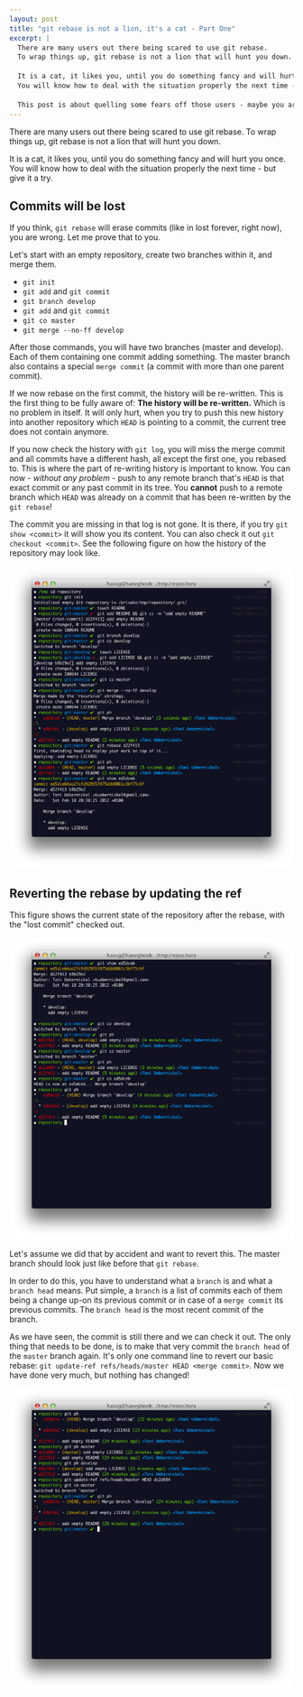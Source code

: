 ```yaml
---
layout: post
title: "git rebase is not a lion, it's a cat - Part One"
excerpt: |
  There are many users out there being scared to use git rebase.
  To wrap things up, git rebase is not a lion that will hunt you down.
  
  It is a cat, it likes you, until you do something fancy and will hurt you once.
  You will know how to deal with the situation properly the next time - but give it a try.
  
  This post is about quelling some fears off those users - maybe you are one of them?
---
```


There are many users out there being scared to use git rebase.
To wrap things up, git rebase is not a lion that will hunt you down.

It is a cat, it likes you, until you do something fancy and will hurt you once.
You will know how to deal with the situation properly the next time - but give it a try.

## Commits will be lost

If you think, `git rebase` will erase commits (like in lost forever, right now), you are wrong. Let me prove that to you.

Let's start with an empty repository, create two branches within it, and merge them.

* `git init`
* `git add` and `git commit`
* `git branch develop`
* `git add` and `git commit`
* `git co master`
* `git merge --no-ff develop`

After those commands, you will have two branches (master and develop).
Each of them containing one commit adding something. The master branch also contains a special `merge commit` (a commit with more than one parent commit).

If we now rebase on the first commit, the history will be re-written.
This is the first thing to be fully aware of: **The history will be re-written.**
Which is no problem in itself. It will only hurt, when you try to push this new history into another repository which `HEAD` is pointing to a commit, the current tree does not contain anymore.

If you now check the history with `git log`, you will miss the merge commit and all commits have a different hash, all except the first one, you rebased to.
This is where the part of re-writing history is important to know. You can now - *without any problem* - push to any remote branch that's `HEAD` is that exact commit or any past commit in its tree.
You **cannot** push to a remote branch which `HEAD` was already on a commit that has been re-written by the `git rebase`!

The commit you are missing in that log is not gone. It is there, if you try `git show <commit>` it will show you its content. You can also check it out `git checkout <commit>`.
See the following figure on how the history of the repository may look like.

![Setting up the repository](/images/2012/02/git-rebase-1.png "Setting up the repository")

## Reverting the rebase by updating the ref

This figure shows the current state of the repository after the rebase, with the "lost commit" checked out.

![Current history of the repository](/images/2012/02/git-rebase-2.png "Current history of the repository")

Let's assume we did that by accident and want to revert this. The master branch should look just like before that `git rebase`.

In order to do this, you have to understand what a `branch` is and what a `branch head` means.
Put simple, a `branch` is a list of commits each of them being a change up-on its previous commit or in case of a `merge commit` its previous commits.
The `branch head` is the most recent commit of the branch.

As we have seen, the commit is still there and we can check it out. The only thing that needs to be done, is to make that very commit the `branch head` of the `master` branch again.
It's only one command line to revert our basic rebase: `git update-ref refs/heads/master HEAD <merge commit>`. Now we have done very much, but nothing has changed!

![Updating the ref](/images/2012/02/git-rebase-3.png "Updating the ref")
